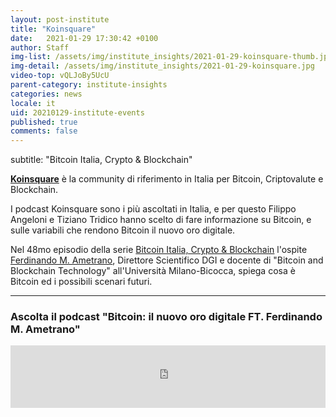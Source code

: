 ```yaml
---
layout: post-institute
title: "Koinsquare"
date:   2021-01-29 17:30:42 +0100
author: Staff
img-list: /assets/img/institute_insights/2021-01-29-koinsquare-thumb.jpg
img-detail: /assets/img/institute_insights/2021-01-29-koinsquare.jpg
video-top: vQLJoBy5UcU
parent-category: institute-insights
categories: news
locale: it
uid: 20210129-institute-events
published: true
comments: false
---
```

subtitle: "Bitcoin Italia, Crypto & Blockchain"

[**Koinsquare**](https://koinsquare.com/) è la community di riferimento in Italia per Bitcoin, Criptovalute e Blockchain.

I podcast Koinsquare sono i più ascoltati in Italia, e per questo Filippo Angeloni e Tiziano Tridico hanno scelto di fare informazione su Bitcoin, e sulle variabili che rendono Bitcoin il nuovo oro digitale.

Nel 48mo episodio della serie [Bitcoin Italia, Crypto & Blockchain](https://www.listennotes.com/podcasts/bitcoin-italia-crypto-blockchain-koinsquare-UmoMEShy_Vp/) l'ospite [Ferdinando M. Ametrano](http://ametrano.net/), Direttore Scientifico DGI e docente di "Bitcoin and Blockchain Technology" all'Università Milano-Bicocca, spiega cosa è Bitcoin ed i possibili scenari futuri.

---

### Ascolta il podcast "Bitcoin: il nuovo oro digitale FT. Ferdinando M. Ametrano"

<iframe 
    src="https://www.listennotes.com/embedded/e/24917f2f65244739aa7950c53d21a0a6/" 
    height="100px" width="100%" style="width: 1px; min-width: 100%;" frameborder="0" scrolling="no" loading="lazy">
</iframe>
